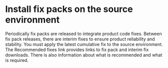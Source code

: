 # Install fix packs on the source environment

Periodically fix packs are released to integrate product code fixes. Between fix pack releases, there are interim fixes to ensure product reliability and stability. You must apply the latest cumulative fix to the source environment. The Recommended fixes link provides links to fix pack and interim fix downloads. There is also information about what is recommended and what is required.


